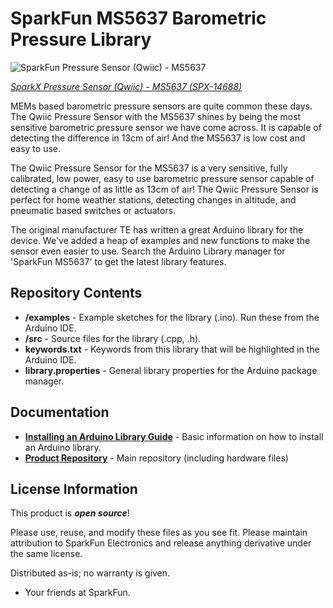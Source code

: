 SparkFun MS5637 Barometric Pressure Library
===========================================================

![SparkFun Pressure Sensor (Qwiic) - MS5637](https://cdn.sparkfun.com//assets/parts/1/2/8/9/3/14688-Pressure_Sensor__Qwiic__-_MS5637-01.jpg)

[*SparkX Pressure Sensor (Qwiic) - MS5637 (SPX-14688)*](https://www.sparkfun.com/products/14688)

MEMs based barometric pressure sensors are quite common these days. The Qwiic Pressure Sensor with the MS5637 shines by being the most sensitive barometric pressure sensor we have come across. It is capable of detecting the difference in 13cm of air! And the MS5637 is low cost and easy to use.

The Qwiic Pressure Sensor for the MS5637 is a very sensitive, fully calibrated, low power, easy to use barometric pressure sensor capable of detecting a change of as little as 13cm of air! The Qwiic Pressure Sensor is perfect for home weather stations, detecting changes in altitude, and pneumatic based switches or actuators.

The original manufacturer TE has written a great Arduino library for the device. We've added a heap of examples and new functions to make the sensor even easier to use. Search the Arduino Library manager for 'SparkFun MS5637' to get the latest library features.

Repository Contents
-------------------

* **/examples** - Example sketches for the library (.ino). Run these from the Arduino IDE. 
* **/src** - Source files for the library (.cpp, .h).
* **keywords.txt** - Keywords from this library that will be highlighted in the Arduino IDE. 
* **library.properties** - General library properties for the Arduino package manager. 

Documentation
--------------

* **[Installing an Arduino Library Guide](https://learn.sparkfun.com/tutorials/installing-an-arduino-library)** - Basic information on how to install an Arduino library.
* **[Product Repository](https://github.com/sparkfunX/Qwiic_IMU_BNO080)** - Main repository (including hardware files)

License Information
-------------------

This product is _**open source**_! 

Please use, reuse, and modify these files as you see fit. Please maintain attribution to SparkFun Electronics and release anything derivative under the same license.

Distributed as-is; no warranty is given.

- Your friends at SparkFun.
